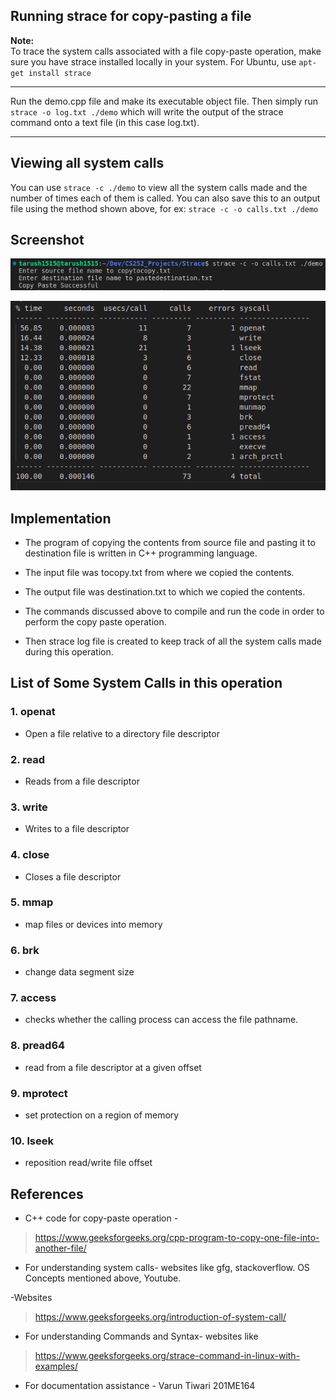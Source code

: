 ## Running strace for copy-pasting a file

**Note:** <br />
To trace the system calls associated with a file copy-paste operation, make sure you have strace installed locally in your system.
For Ubuntu, use ` apt-get install strace ` 

---

Run the demo.cpp file and make its executable object file. Then simply run
` strace -o log.txt ./demo ` which will write the output of the strace command onto a text file (in this case log.txt).

---

## Viewing all system calls
You can use ` strace -c ./demo ` to view all the system calls made and the number of times each of them is called.
You can also save this to an output file using the method shown above, for ex: `strace -c -o calls.txt ./demo `


## Screenshot

![alt text](https://github.com/tarush1515/CS252_Projects/blob/main/Strace/output.png)

![alt text](https://github.com/tarush1515/CS252_Projects/blob/main/Strace/calls.png)


## Implementation

- The program of copying the contents from source file and pasting it to destination file is written in C++ programming language.

- The input file was tocopy.txt from where we copied the contents.

- The output file was destination.txt to which we copied the contents.

- The commands discussed above to compile and run the code in order to perform the copy paste operation.

- Then strace log file is created to keep track of all the system calls made during this operation. 

## List of Some System Calls in this operation

### 1. openat
- Open a file relative to a directory file descriptor

### 2. read
- Reads from a file descriptor

### 3. write
- Writes to a file descriptor

### 4. close 
- Closes a file descriptor

### 5. mmap
- map files or devices into memory

### 6. brk
- change data segment size

### 7. access
- checks whether the calling process can access the file pathname.

### 8. pread64
- read from a file descriptor at a given offset

### 9. mprotect
- set protection on a region of memory

### 10. lseek
- reposition read/write file offset


## References

- C++ code for copy-paste operation -
> https://www.geeksforgeeks.org/cpp-program-to-copy-one-file-into-another-file/

- For understanding system calls- websites like gfg, stackoverflow. OS Concepts mentioned above, Youtube.

-Websites

> https://www.geeksforgeeks.org/introduction-of-system-call/


- For understanding Commands and Syntax- websites like 
> https://www.geeksforgeeks.org/strace-command-in-linux-with-examples/

- For documentation assistance - Varun Tiwari 201ME164